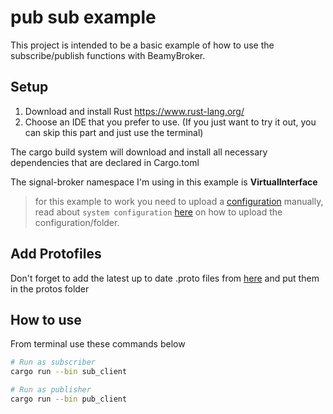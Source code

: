 # pub sub example

This project is intended to be a basic example of how to use the subscribe/publish functions with BeamyBroker.

## Setup

1. Download and install Rust https://www.rust-lang.org/
2. Choose an IDE that you prefer to use. (If you just want to try it out,
   you can skip this part and just use the terminal)

The cargo build system will download and install all necessary dependencies that are declared in Cargo.toml

The signal-broker namespace I'm using in this example is <b>VirtualInterface</b>

> for this example to work you need to upload a [configuration](configuration) manually, read about `system configuration` [here](/README.md) on how to upload the configuration/folder.

## Add Protofiles

Don't forget to add the latest up to date .proto files from [here](/proto_files) and put them in the protos folder

## How to use

From terminal use these commands below

```zsh
# Run as subscriber
cargo run --bin sub_client

# Run as publisher
cargo run --bin pub_client
```
